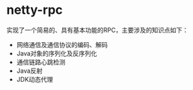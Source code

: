 # netty-rpc
实现了一个简易的、具有基本功能的RPC，主要涉及的知识点如下：

* 网络通信及通信协议的编码、解码
* Java对象的序列化及反序列化
* 通信链路心跳检测
* Java反射
* JDK动态代理
